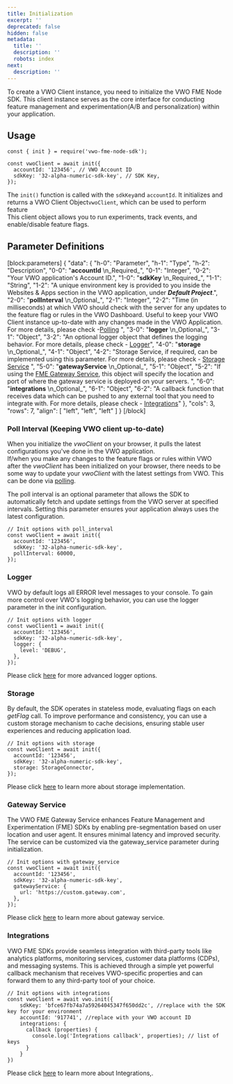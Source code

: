 ```yaml
---
title: Initialization
excerpt: ''
deprecated: false
hidden: false
metadata:
  title: ''
  description: ''
  robots: index
next:
  description: ''
---
```

To create a VWO Client instance, you need to initialize the VWO FME Node SDK. This client instance serves as the core interface for conducting feature management and experimentation(A/B and personalization) within your application.

## Usage

```node Node.js
const { init } = require('vwo-fme-node-sdk');

const vwoClient = await init({
  accountId: '123456', // VWO Account ID
  sdkKey: '32-alpha-numeric-sdk-key', // SDK Key,
});
```

The `init()` function is called with the `sdkKey`and `accountId`. It initializes and returns a VWO Client Object`vwoClient`, which can be used to perform feature  
This client object allows you to run experiments, track events, and enable/disable feature flags.

## Parameter Definitions

[block:parameters]
{
  "data": {
    "h-0": "Parameter",
    "h-1": "Type",
    "h-2": "Description",
    "0-0": "**accountId**  \n_Required_",
    "0-1": "Integer",
    "0-2": "Your VWO application's Account ID.",
    "1-0": "**sdkKey**  \n_Required_",
    "1-1": "String",
    "1-2": "A unique environment key is provided to you inside the Websites & Apps section in the VWO application, under _**Default Project**_.",
    "2-0": "**pollInterval**  \n_Optional_",
    "2-1": "Integer",
    "2-2": "Time (in milliseconds) at which VWO should check with the server for any updates to the feature flag or rules in the VWO Dashboard. Useful to keep your VWO Client instance up-to-date with any changes made in the VWO Application. For more details, please check -[Polling](https://developers.vwo.com/v2/docs/polling) ",
    "3-0": "**logger**  \n_Optional_",
    "3-1": "Object",
    "3-2": "An optional logger object that defines the logging behavior. For more details, please check - [Logger](https://developers.vwo.com/v2/docs/fme-javascript-logging)",
    "4-0": "**storage**  \n_Optional_",
    "4-1": "Object",
    "4-2": "Storage Service, if required, can be implemented using this parameter. For more details, please check - [Storage Service](https://developers.vwo.com/v2/docs/fme-javascript-storage) ",
    "5-0": "**gatewayService**  \n_Optional_",
    "5-1": "Object",
    "5-2": "If using the [FME Gateway Service](https://developers.vwo.com/v2/docs/gateway-service), this object will specify the location and port of where the gateway service is deployed on your servers. ",
    "6-0": "**integrations**  \n_Optional_",
    "6-1": "Object",
    "6-2": "A callback function that receives data which can be pushed to any external tool that you need to integrate with. For more details, please check - [Integrations](https://developers.vwo.com/v2/docs/fme-javascript-integrations)"
  },
  "cols": 3,
  "rows": 7,
  "align": [
    "left",
    "left",
    "left"
  ]
}
[/block]


### Poll Interval (Keeping VWO client up-to-date)

When you initialize the _vwoClient_ on your browser, it pulls the latest configurations you've done in the VWO application.  
If/when you make any changes to the feature flags or rules within VWO after the _vwoClient_ has been initialized on your browser, there needs to be some way to update your _vwoClient_ with the latest settings from VWO. This can be done via [polling](https://developers.vwo.com/v2/docs/polling).

The poll interval is an optional parameter that allows the SDK to automatically fetch and update settings from the VWO server at specified intervals. Setting this parameter ensures your application always uses the latest configuration.

```node
// Init options with poll_interval
const vwoClient = await init({
  accountId: '123456',
  sdkKey: '32-alpha-numeric-sdk-key',
  pollInterval: 60000,
});
```

### Logger

VWO by default logs all ERROR level messages to your console. To gain more control over VWO's logging behavior, you can use the logger parameter in the init configuration.

```node
// Init options with logger
const vwoClient1 = await init({
  accountId: '123456',
  sdkKey: '32-alpha-numeric-sdk-key',
  logger: {
    level: 'DEBUG',
  },
});
```

Please click [here](https://developers.vwo.com/v2/docs/fme-javascript-logging) for more advanced logger options.

### Storage

By default, the SDK operates in stateless mode, evaluating flags on each _getFlag_ call. To improve performance and consistency, you can use a custom storage mechanism to cache decisions, ensuring stable user experiences and reducing application load.

```node
// Init options with storage
const vwoClient = await init({
  accountId: '123456',
  sdkKey: '32-alpha-numeric-sdk-key',
  storage: StorageConnector,
});
```

Please click [here](https://developers.vwo.com/v2/docs/fme-javascript-storage)  to learn more about storage implementation.

### Gateway Service

The VWO FME Gateway Service enhances Feature Management and Experimentation (FME) SDKs by enabling pre-segmentation based on user location and user agent. It ensures minimal latency and improved security. The service can be customized via the gateway_service parameter during initialization.

```node
// Init options with gateway_service
const vwoClient = await init({
  accountId: '123456',
  sdkKey: '32-alpha-numeric-sdk-key',
  gatewayService: {
    url: 'https://custom.gateway.com',
  },
});
```

Please click [here](https://developers.vwo.com/v2/docs/gateway-service)  to learn more about gateway service.

### Integrations

VWO FME SDKs provide seamless integration with third-party tools like analytics platforms, monitoring services, customer data platforms (CDPs), and messaging systems. This is achieved through a simple yet powerful callback mechanism that receives VWO-specific properties and can forward them to any third-party tool of your choice.

```node
// Init options with integrations
const vwoClient = await vwo.init({
    sdkKey: 'bfce67fb74a7a59264045347f650dd2c', //replace with the SDK key for your environment
    accountId: '917741', //replace with your VWO account ID
    integrations: {
      callback (properties) {
        console.log('Integrations callback', properties); // list of keys
      }
    }
})
```

Please click [here](https://developers.vwo.com/v2/docs/fme-javascript-integrations) to learn more about Integrations,.